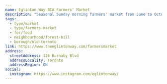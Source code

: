 ```yaml
---
name: Eglinton Way BIA Farmers' Market
description: "Seasonal Sunday morning farmers' market from June to October, operated by The Eglinton Way BIA."
tags:
  - type/market
  - type/farmers-market
  - for/food
  - neighbourhood/forest-hill
  - borough/old-toronto
link: https://www.theeglintonway.com/farmersmarket
address:
  streetAddress: 125 Burnaby Blvd
  addressLocality: Toronto
  addressRegion: ON
social:
  instagram: https://www.instagram.com/eglintonway/
---
```

